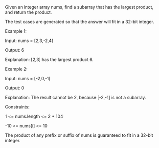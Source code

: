 Given an integer array nums, find a subarray that has the largest product, and return the product.

The test cases are generated so that the answer will fit in a 32-bit integer.

 

Example 1:

Input: nums = [2,3,-2,4]

Output: 6

Explanation: [2,3] has the largest product 6.


Example 2:

Input: nums = [-2,0,-1]

Output: 0

Explanation: The result cannot be 2, because [-2,-1] is not a subarray.
 

Constraints:

1 <= nums.length <= 2 * 104

-10 <= nums[i] <= 10

The product of any prefix or suffix of nums is guaranteed to fit in a 32-bit integer.
